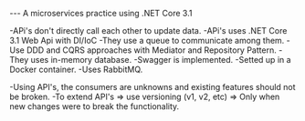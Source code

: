 --- A microservices practice using .NET Core 3.1

-APi's don't directly call each other to update data.
-APi's uses .NET Core 3.1 Web Api with DI/IoC
-They use a queue to communicate among them.
-Use DDD and CQRS approaches with Mediator and Repository Pattern.
-They uses in-memory database.
-Swagger is implemented.
-Setted up in a Docker container.
-Uses RabbitMQ.

-Using API's, the consumers are unknowns and existing features should not be broken.
-To extend API's => use versioning (v1, v2, etc) => Only when new changes were to break the functionality.

